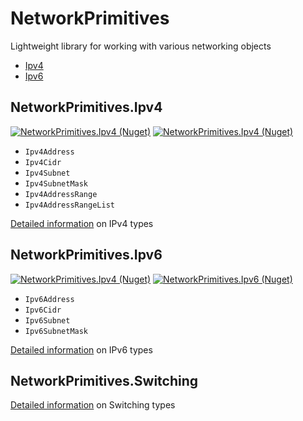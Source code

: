 ﻿# NetworkPrimitives

Lightweight library for working with various networking objects

- [Ipv4](#networkprimitivesipv4)
- [Ipv6](#networkprimitivesipv6)

## NetworkPrimitives.Ipv4

[![NetworkPrimitives.Ipv4 (Nuget)](https://img.shields.io/nuget/vpre/NetworkPrimitives.Ipv4)](https://www.nuget.org/packages/NetworkPrimitives.Ipv4)
[![NetworkPrimitives.Ipv4 (Nuget)](https://img.shields.io/nuget/dt/NetworkPrimitives.Ipv4)](https://www.nuget.org/packages/NetworkPrimitives.Ipv4)

- `Ipv4Address`
- `Ipv4Cidr`
- `Ipv4Subnet`
- `Ipv4SubnetMask`
- `Ipv4AddressRange`
- `Ipv4AddressRangeList`

[Detailed information](docs/ipv4.md) on IPv4 types

## NetworkPrimitives.Ipv6

[![NetworkPrimitives.Ipv4 (Nuget)](https://img.shields.io/nuget/vpre/NetworkPrimitives.Ipv6)](https://www.nuget.org/packages/NetworkPrimitives.Ipv6)
[![NetworkPrimitives.Ipv6 (Nuget)](https://img.shields.io/nuget/dt/NetworkPrimitives.Ipv6)](https://www.nuget.org/packages/NetworkPrimitives.Ipv6)

- `Ipv6Address`
- `Ipv6Cidr`
- `Ipv6Subnet`
- `Ipv6SubnetMask`

[Detailed information](docs/ipv6.md) on IPv6 types

## NetworkPrimitives.Switching

[Detailed information](docs/switching.md) on Switching types
